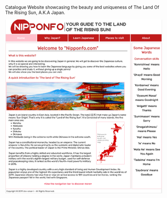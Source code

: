 Catalogue Website showcasing the beauty and uniqueness of The Land Of The Rising Sun, A.K.A Japan.

<img src="./preview/preview_nipponfoV2.png">
